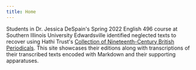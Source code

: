 ```yaml
---
title: Home
---
```


Students in Dr. Jessica DeSpain's Spring 2022 English 496 course at Southern Illinois University Edwardsville identified neglected texts to recover using Hathi Trust's [Collection of Nineteenth-Century British Periodicals](https://babel.hathitrust.org/cgi/mb?a=listis;c=112818895). This site showcases their editions along with transcriptions of their transcribed texts encoded with Markdown and their supporting apparatuses.
